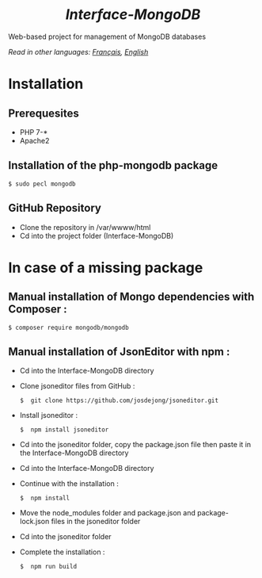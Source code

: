 ***<h1 align="center">Interface-MongoDB</h1>***

Web-based project for management of MongoDB databases

_Read in other languages: [Français](README.md), [English](README.en.md)_

# Installation

## Prerequesites
- PHP 7-* <br/>
- Apache2

## Installation of the php-mongodb package
    $ sudo pecl mongodb

## GitHub Repository
 - Clone the repository in /var/wwww/html <br/>
 - Cd into the project folder (Interface-MongoDB)
 
# In case of a missing package
 
## Manual installation of Mongo dependencies with Composer : 
    $ composer require mongodb/mongodb

## Manual installation of JsonEditor with npm :
 - Cd into the Interface-MongoDB directory
 - Clone jsoneditor files from GitHub :
 
       $  git clone https://github.com/josdejong/jsoneditor.git
 - Install jsoneditor :
    
       $  npm install jsoneditor
 - Cd into the jsoneditor folder, copy the package.json file then paste it in the Interface-MongoDB directory
 - Cd into the Interface-MongoDB directory
 - Continue with the installation :
            
       $  npm install
       
 - Move the node_modules folder and package.json and package-lock.json files in the jsoneditor folder
 - Cd into the jsoneditor folder
 - Complete the installation :
 
       $  npm run build

